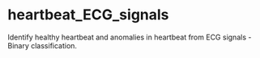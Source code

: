 # heartbeat_ECG_signals
 Identify healthy heartbeat and anomalies in heartbeat from ECG signals - Binary classification. 
